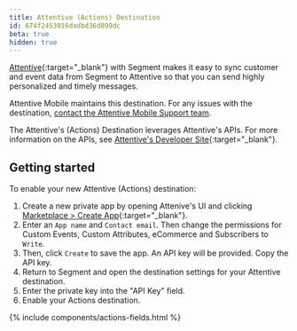 ```yaml
---
title: Attentive (Actions) Destination
id: 674f2453916dadbd36d899dc
beta: true
hidden: true
---
```


[Attentive](https://www.attentive.com/?utm_source=partner-generated&utm_medium=partner-marketing-&utm_campaign=partner-generated-4.15.22-segment.io){:target="_blank"} with Segment makes it easy to sync customer and event data from Segment to Attentive so that you can send highly personalized and timely messages.

Attentive Mobile maintains this destination. For any issues with the destination, [contact the Attentive Mobile Support team](mailto:support@attentivemobile.com).

The Attentive's (Actions) Destination leverages Attentive's APIs. For more information on the APIs, see [Attentive's Developer Site](https://docs.attentivemobile.com/){:target="_blank"}. 




## Getting started
To enable your new Attentive (Actions) destination:
1. Create a new private app by opening Attenive's UI and clicking [Marketplace > Create App](https://ui.attentivemobile.com/integrations/app/setup){:target="_blank"}. 
2. Enter an `App name` and `Contact email`. Then change the permissions for Custom Events, Custom Attributes, eCommerce and Subscribers to `Write`.
3. Then, click `Create` to save the app. An API key will be provided. Copy the API key.
4. Return to Segment and open the destination settings for your Attentive destination. 
5. Enter the private key into the "API Key" field. 
6. Enable your Actions destination. 

{% include components/actions-fields.html %}



